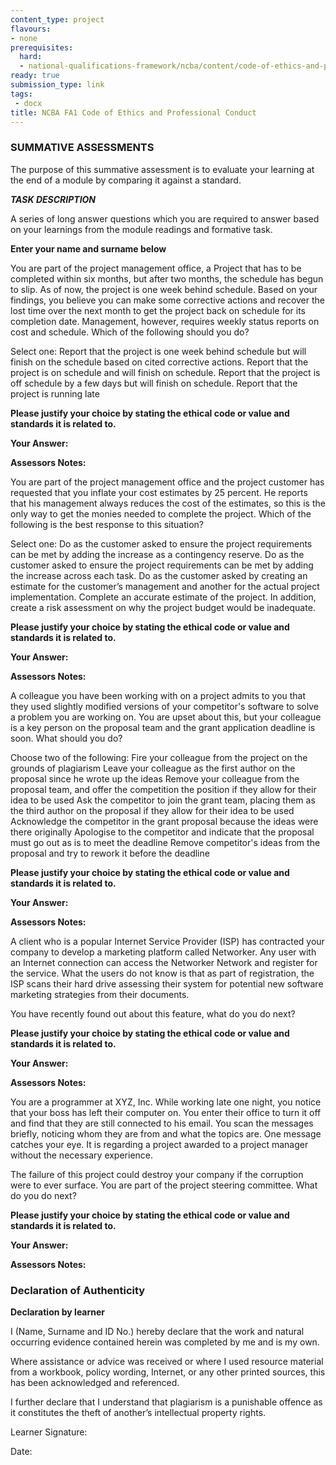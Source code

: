 ```yaml
---
content_type: project
flavours:
- none
prerequisites:
  hard:
  - national-qualifications-framework/ncba/content/code-of-ethics-and-professional-conduct
ready: true
submission_type: link
tags: 
 - docx
title: NCBA FA1 Code of Ethics and Professional Conduct
---
```

### SUMMATIVE ASSESSMENTS

The purpose of this summative assessment is to evaluate your learning at the end of a module by comparing it against a standard. 

***TASK DESCRIPTION***

A series of long answer questions which you are required to answer based on your learnings from the module readings and formative task.

**Enter your name and surname below**


You are part of the project management office, a Project that has to be completed within six months, but after two months, the schedule has begun to slip. As of now, the project is one week behind schedule. Based on your findings, you believe you can make some corrective actions and recover the lost time over the next month to get the project back on schedule for its completion date. Management, however, requires weekly status reports on cost and schedule. Which of the following should you do?

Select one:
Report that the project is one week behind schedule but will finish on the schedule based on cited corrective actions.
Report that the project is on schedule and will finish on schedule.
Report that the project is off schedule by a few days but will finish on schedule.
Report that the project is running late


**Please justify your choice by stating the ethical code or value and standards it is related to.**


**Your Answer:**



**Assessors Notes:**



You are part of the project management office and the project customer has requested that you inflate your cost estimates by 25 percent. He reports that his management always reduces the cost of the estimates, so this is the only way to get the monies needed to complete the project. Which of the following is the best response to this situation?


Select one:
Do as the customer asked to ensure the project requirements can be met by adding the increase as a contingency reserve.
Do as the customer asked to ensure the project requirements can be met by adding the increase across each task.
Do as the customer asked by creating an estimate for the customer’s management and another for the actual project implementation.
Complete an accurate estimate of the project. In addition, create a risk assessment on why the project budget would be inadequate.

**Please justify your choice by stating the ethical code or value and standards it is related to.**

**Your Answer:**



**Assessors Notes:**



A colleague you have been working with on a project admits to you that they used slightly modified versions of your competitor's software to solve a problem you are working on. You are upset about this, but your colleague is a key person on the proposal team and the grant application deadline is soon. What should you do? 

Choose two of the following: 
Fire your colleague from the project on the grounds of plagiarism 
Leave your colleague as the first author on the proposal since he wrote up the ideas 
Remove your colleague from the proposal team, and offer the competition the position if they allow for their idea to be used 
Ask the competitor to join the grant team, placing them as the third author on the proposal if they allow for their idea to be used 
Acknowledge the competitor in the grant proposal because the ideas were there originally 
Apologise to the competitor and indicate that the proposal must go out as is to meet the deadline 
Remove competitor's ideas from the proposal and try to rework it before the deadline

**Please justify your choice by stating the ethical code or value and standards it is related to.**

**Your Answer:**



**Assessors Notes:**



A client who is a popular Internet Service Provider (ISP) has contracted your company to develop a marketing platform called Networker. Any user with an Internet connection can access the Networker Network and register for the service. What the users do not know is that as part of registration, the ISP scans their hard drive assessing their system for potential new software marketing strategies from their documents. 


You have recently found out about this feature, what do you do next?

**Please justify your choice by stating the ethical code or value and standards it is related to.**

**Your Answer:**



**Assessors Notes:**



You are a programmer at XYZ, Inc. While working late one night, you notice that your boss has left their computer on. You enter their office to turn it off and find that they are still connected to his email. You scan the messages briefly, noticing whom they are from and what the topics are. One message catches your eye. It is regarding a project awarded to a project manager without the necessary experience.


The failure of this project could destroy your company if the corruption were to ever surface. You are part of the project steering committee. What do you do next?

**Please justify your choice by stating the ethical code or value and standards it is related to.**

**Your Answer:**



**Assessors Notes:**



### Declaration of Authenticity
 
**Declaration by learner**
 
I (Name, Surname and ID No.)   hereby declare that the work and natural occurring evidence contained herein was completed by me and is my own.
 
Where assistance or advice was received or where I used resource material from a workbook, policy wording, Internet, or any other printed sources, this has been acknowledged and referenced.
 
I further declare that I understand that plagiarism is a punishable offence as it constitutes the theft of another’s intellectual property rights.
 
                                                               
Learner Signature:                                        	

Date:
 

